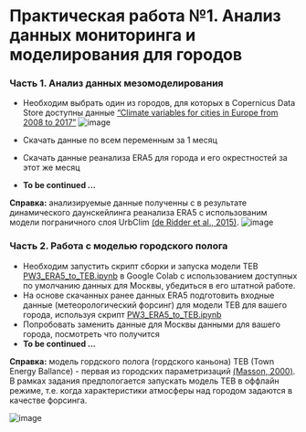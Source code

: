# Практическая работа №1. Анализ данных мониторинга и моделирования для городов

### Часть 1. Анализ данных мезомоделирования
* Необходим выбрать один из городов, для которых в Copernicus Data Store доступны данные [“Climate variables for cities in Europe from 2008 to 2017”](https://cds.climate.copernicus.eu/cdsapp#!/dataset/sis-urban-climate-cities?tab=form)
  ![image](https://github.com/mvarentsov/Urban-climate-modelling4HSE/assets/67764064/74eb513e-7778-4606-b0db-f9763cb2ec98)

* Скачать данные по всем переменным за 1 месяц 
* Скачать данные реанализа ERA5 для города и его окрестностей за этот же месяц
* **To be continued …**

**Справка:** анализируемые данные полученны с в результате динамического даунскейлинга реанализа ERA5 с использованим модели пограничного слоя UrbClim [(de Ridder et al., 2015)](https://www.sciencedirect.com/science/article/abs/pii/S2212095515000024).
![image](https://github.com/mvarentsov/Urban-climate-modelling4HSE/assets/67764064/9047f526-7f42-42d8-ae86-76b5c52a40f9)


### Часть 2. Работа с моделью городского полога 
* Необходим запустить скрипт сборки и запуска модели TEB [PW3_ERA5_to_TEB.ipynb](https://github.com/mvarentsov/Urban-climate-modelling4HSE/blob/main/Practice/PW3_ERA5_to_TEB.ipynb) в Google Colab с использованием доступных по умолчанию данных для Москвы, убедиться в его штатной работе. 
* На основе скачанных ранее данных ERA5 подготовить входные данные (метеорологический форсинг) для модели TEB для вашего города, используя скрипт [PW3_ERA5_to_TEB.ipynb](https://github.com/mvarentsov/Urban-climate-modelling4HSE/blob/main/Practice/PW3_ERA5_to_TEB.ipynb)
* Попробовать заменить данные для Москвы данными для вашего города, посмотреть что получится
* **To be continued …**

**Справка:** модель гордского полога (гордского каньона) TEB (Town Energy Ballance) - первая из городских параметризаций [(Masson, 2000)](https://link.springer.com/article/10.1023/A:1002463829265). В рамках задания предпологается запускать модель TEB в оффлайн режиме, т.е. когда характеристики атмосферы над городом задаются в качестве форсинга. 

![image](https://github.com/mvarentsov/Urban-climate-modelling4HSE/assets/67764064/cc7b3819-369d-41f6-a9b0-13e7e58e712e)

  
